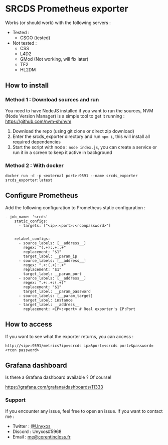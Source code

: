 # SRCDS Prometheus exporter

Works (or should work) with the following servers :

* Tested :
    * CSGO (tested)
* Not tested :
    * CSS
    * L4D2
    * GMod (Not working, will fix later)
    * TF2
    * HL2DM

## How to install

### Method 1 : Download sources and run

You need to have NodeJS installed if you want to run the sources, NVM (Node Version Manager) is a simple tool to get it running : https://github.com/nvm-sh/nvm

1. Download the repo (using git clone or direct zip download)
2. Enter the srcds_exporter directory and run `npm i`, this will install all required dependencies
3. Start the script with node : `node index.js`, you can create a service or run it in a screen to keep it active in background

### Method 2 : With docker

`docker run -d -p <external port>:9591 --name srcds_exporter srcds_exporter:latest`

## Configure Prometheus

Add the following configuration to Prometheus static configuration :

```
- job_name: 'srcds'
    static_configs:
      - targets: ["<ip>:<port>:<rconpassword>"]


    relabel_configs:
      - source_labels: [__address__]
        regex: "(.+):.+:.+"
        replacement: "$1"
        target_label: __param_ip
      - source_labels: [__address__]
        regex: ".+:(.+):.+"
        replacement: "$1"
        target_label: __param_port
      - source_labels: [__address__]
        regex: ".+:.+:(.+)"
        replacement: "$1"
        target_label: __param_password
      - source_labels: [__param_target]
        target_label: instance
      - target_label: __address__
        replacement: <IP>:<port> # Real exporter's IP:Port
```

## How to access

If you want to see what the exporter returns, you can access :
 
 `http://<ip>:9591/metrics?ip=<srcds ip>&port=<srcds port>&password=<rcon password>`
 
## Grafana dashboard

Is there a Grafana dashboard available ? Of course!

https://grafana.com/grafana/dashboards/11333


### Support

If you encounter any issue, feel free to open an issue.
If you want to contact me :

* Twitter : [@Unyxos](https://twitter.com/Unyxos)
* Discord : Unyxos#5968
* Email : [me@corentincloss.fr](mailto://me@corentincloss.fr)

